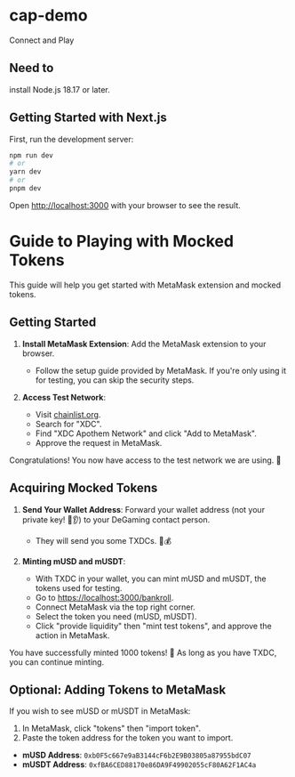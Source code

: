 # cap-demo
Connect and Play

## Need to
install  Node.js 18.17 or later.

## Getting Started with Next.js

First, run the development server:

```bash
npm run dev
# or
yarn dev
# or
pnpm dev
```

Open [http://localhost:3000](http://localhost:3000) with your browser to see the result.
# Guide to Playing with Mocked Tokens

This guide will help you get started with MetaMask extension and mocked tokens.

## Getting Started

1. **Install MetaMask Extension**: Add the MetaMask extension to your browser.
   - Follow the setup guide provided by MetaMask. If you're only using it for testing, you can skip the security steps.

2. **Access Test Network**:
   - Visit [chainlist.org](https://chainlist.org/).
   - Search for "XDC".
   - Find "XDC Apothem Network" and click "Add to MetaMask".
   - Approve the request in MetaMask.

Congratulations! You now have access to the test network we are using. 🕺

## Acquiring Mocked Tokens

1. **Send Your Wallet Address**: Forward your wallet address (not your private key! 🚫👂) to your DeGaming contact person.
   - They will send you some TXDCs. 💸💰

2. **Minting mUSD and mUSDT**:
   - With TXDC in your wallet, you can mint mUSD and mUSDT, the tokens used for testing.
   - Go to [https://localhost:3000/bankroll](https://localhost:3000/bankroll).
   - Connect MetaMask via the top right corner.
   - Select the token you need (mUSD, mUSDT).
   - Click "provide liquidity" then "mint test tokens", and approve the action in MetaMask.

You have successfully minted 1000 tokens! 🎉 As long as you have TXDC, you can continue minting.

## Optional: Adding Tokens to MetaMask

If you wish to see mUSD or mUSDT in MetaMask:

1. In MetaMask, click "tokens" then "import token".
2. Paste the token address for the token you want to import.

- **mUSD Address**: `0xb0F5c667e9aB3144cF6b2E9B03805a87955bdC07`
- **mUSDT Address**: `0xfBA6CED88170e86DA9F49902055cF80A62F1AC4a`
